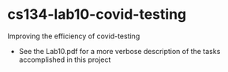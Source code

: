 # cs134-lab10-covid-testing
Improving the efficiency of covid-testing

 * See the Lab10.pdf for a more verbose description of the tasks accomplished in this project
